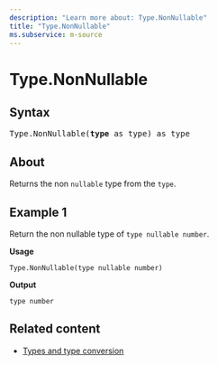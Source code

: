 ```yaml
---
description: "Learn more about: Type.NonNullable"
title: "Type.NonNullable"
ms.subservice: m-source
---
```

# Type.NonNullable

## Syntax

<pre>
Type.NonNullable(<b>type</b> as type) as type
</pre>
  
## About

Returns the non `nullable` type from the `type`.

## Example 1

Return the non nullable type of `type nullable number`.

**Usage**

```powerquery-m
Type.NonNullable(type nullable number)
```

**Output**

`type number`

## Related content

* [Types and type conversion](type-conversion.md)
